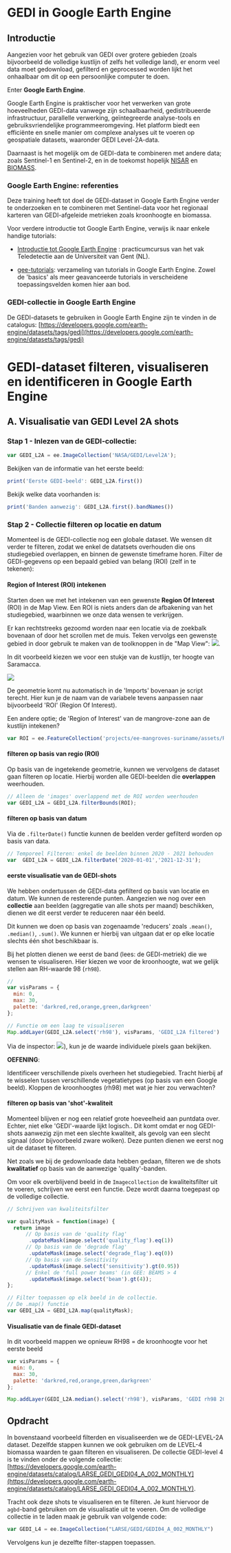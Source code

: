 # GEDI in Google Earth Engine 

## Introductie

Aangezien voor het gebruik van GEDI over grotere gebieden (zoals bijvoorbeeld de volledige kustlijn of zelfs het volledige land), er enorm veel data moet gedownload, gefilterd en geprocessed worden lijkt het onhaalbaar om dit op een persoonlijke computer te doen.

Enter **Google Earth Engine**.

Google Earth Engine is praktischer voor het verwerken van grote hoeveelheden GEDI-data vanwege zijn schaalbaarheid, gedistribueerde infrastructuur, parallelle verwerking, geïntegreerde analyse-tools en gebruiksvriendelijke programmeeromgeving. Het platform biedt een efficiënte en snelle manier om complexe analyses uit te voeren op geospatiale datasets, waaronder GEDI Level-2A-data.

Daarnaast is het mogelijk om de GEDI-data te combineren met andere data; zoals Sentinel-1 en Sentinel-2, en in de toekomst hopelijk [NISAR](https://nisar.jpl.nasa.gov/) en [BIOMASS](https://www.esa.int/Applications/Observing_the_Earth/FutureEO/Biomass).

### Google Earth Engine: referenties

Deze training heeft tot doel de GEDI-dataset in Google Earth Engine verder te onderzoeken en te combineren met Sentinel-data voor het regionaal karteren van GEDI-afgeleide metrieken zoals kroonhoogte en biomassa.

Voor verdere introductie tot Google Earth Engine, verwijs ik naar enkele handige tutorials:

* [Introductie tot Google Earth Engine](https://users.ugent.be/~jfeyen/P2/P2-Goals.html) : practicumcursus van het vak Teledetectie aan de Universiteit van Gent (NL).

  
* [gee-tutorials]( https://google-earth-engine.com/): verzameling van tutorials in Google Earth Engine. Zowel de 'basics' als meer geavanceerde tutorials in verscheidene toepassingsvelden komen hier aan bod.


### GEDI-collectie in Google Earth Engine
De GEDI-datasets te gebruiken in Google Earth Engine zijn te vinden in de catalogus: [https://developers.google.com/earth-engine/datasets/tags/gedi](https://developers.google.com/earth-engine/datasets/tags/gedi)


# GEDI-dataset filteren, visualiseren en identificeren in Google Earth Engine

## A. Visualisatie van GEDI Level 2A shots

### Stap 1 - Inlezen van de GEDI-collectie: 

```Javascript
var GEDI_L2A = ee.ImageCollection('NASA/GEDI/Level2A'); 
```

Bekijken van de informatie van het eerste beeld:

```Javascript   
print('Eerste GEDI-beeld': GEDI_L2A.first())
```

Bekijk welke data voorhanden is: 

```Javascript   
print('Banden aanwezig': GEDI_L2A.first().bandNames())
```


### Stap 2 - Collectie filteren op locatie en datum

Momenteel is de GEDI-collectie nog een globale dataset. We wensen dit verder te filteren, zodat we enkel de datatsets overhouden die ons studiegebied overlappen, en binnen de gewenste timeframe horen. Filter de GEDI-gegevens op een bepaald gebied van belang (ROI) (zelf in te tekenen):

#### Region of Interest (ROI) intekenen

Starten doen we met het intekenen van een gewenste **Region Of Interest** (ROI) in de Map View. Een ROI is niets anders dan de afbakening van het studiegebied, waarbinnen we onze data wensen te verkrijgen.  

Er kan rechtstreeks gezoomd worden naar een locatie via de zoekbalk bovenaan of door het scrollen met de muis. Teken vervolgs een gewenste gebied in door gebruik te maken van de toolknoppen in de "Map View": ![](Images/GEE_knoppen.jpg).  

In dit voorbeeld kiezen we voor een stukje van de kustlijn, ter hoogte van Saramacca.

![](img/Geometry_draw.png)

De geometrie komt nu automatisch in de 'Imports' bovenaan je script terecht. Hier kun je de naam van de variabele tevens aanpassen naar bijvoorbeeld 'ROI' (Region Of Interest).

Een andere optie; de 'Region of Interest' van de mangrove-zone aan de kustlijn intekenen?

```Javascript   
var ROI = ee.FeatureCollection('projects/ee-mangroves-suriname/assets/ROI_Mangrove_2022').first()

```
#### filteren op basis van regio (ROI)

Op basis van de ingetekende geometrie, kunnen we vervolgens de dataset gaan filteren op locatie. Hierbij worden alle GEDI-beelden die **overlappen** weerhouden. 

```Javascript
// Alleen de 'images' overlappend met de ROI worden weerhouden
var GEDI_L2A = GEDI_L2A.filterBounds(ROI);
```

#### filteren op basis van datum

Via de ```.filterDate()``` functie kunnen de beelden verder gefilterd worden op basis van data. 

```Javascript
// Temporeel Filteren: enkel de beelden binnen 2020 - 2021 behouden
var  GEDI_L2A = GEDI_L2A.filterDate('2020-01-01','2021-12-31');
```

#### eerste visualisatie van de GEDI-shots

We hebben ondertussen de GEDI-data gefilterd op basis van locatie en datum. We kunnen de resterende punten. Aangezien we nog over een **collectie** aan beelden (aggregatie van alle shots per maand) beschikken, dienen we dit eerst verder te reduceren naar één beeld.

Dit kunnen we doen op basis van zogenaamde 'reducers' zoals ```.mean()```, ```.median()```, ```.sum()```. We kunnen er hierbij van uitgaan dat er op elke locatie slechts één shot beschikbaar is.

Bij het plotten dienen we eerst de band (lees: de GEDI-metriek) die we wensen te visualiseren. Hier kiezen we voor de kroonhoogte, wat we gelijk stellen aan RH-waarde 98 (```rh98```).


```Javascript
// 
var visParams = {
  min: 0,
  max: 30,
  palette: 'darkred,red,orange,green,darkgreen'
};

// Functie om een laag te visualiseren
Map.addLayer(GEDI_L2A.select('rh98'), visParams, 'GEDI_L2A filtered')

```

Via de inspector: ![](img/inspector.png)), kun je de waarde individuele pixels gaan bekijken. 

<div class="alert alert-success">

**OEFENING**:

Identificeer verschillende pixels overheen het studiegebied. Tracht hierbij af te wisselen tussen verschillende vegetatietypes (op basis van een Google beeld). Kloppen de kroonhoogtes (rh98) met wat je hier zou verwachten?

</div>

#### filteren op basis van 'shot'-kwaliteit

Momenteel blijven er nog een relatief grote hoeveelheid aan puntdata over. Echter, niet elke 'GEDI'-waarde lijkt logisch.. Dit komt omdat er nog GEDI-shots aanwezig zijn met een slechte kwaliteit, als gevolg van een slecht signaal (door bijvoorbeeld zware wolken). Deze punten dienen we eerst nog uit de dataset te filteren.

Net zoals we bij de gedownloade data hebben gedaan, filteren we de shots **kwalitatief** op basis van de aanwezige 'quality'-banden.

Om voor elk overblijvend beeld in de ```Imagecollection``` de kwaliteitsfilter uit te voeren, schrijven we eerst een functie. Deze wordt daarna toegepast op de volledige collectie.

```Javascript
// Schrijven van kwaliteitsfilter

var qualityMask = function(image) {
  return image
      // Op basis van de 'quality flag'
       .updateMask(image.select('quality_flag').eq(1))
      // Op basis van de 'degrade flag'
       .updateMask(image.select('degrade_flag').eq(0))
      // Op basis van de Sensitivity
       .updateMask(image.select('sensitivity').gt(0.95))
      // Enkel de 'full power beams' (in GEE: BEAMS > 4
       .updateMask(image.select('beam').gt(4));
};

// Filter toepassen op elk beeld in de collectie. 
// De .map() functie
var GEDI_L2A = GEDI_L2A.map(qualityMask);
```


#### Visualisatie van de finale GEDI-dataset

In dit voorbeeld mappen we opnieuw RH98 = de kroonhoogte voor het eerste beeld

```Javascript
var visParams = {
  min: 0,
  max: 30,
  palette: 'darkred,red,orange,green,darkgreen'
};

Map.addLayer(GEDI_L2A.median().select('rh98'), visParams, 'GEDI rh98 2020/2021');
```


## Opdracht

In bovenstaand voorbeeld filterden en visualiseerden we de GEDI-LEVEL-2A dataset. Dezelfde stappen kunnen we ook gebruiken om de LEVEL-4 biomassa waarden te gaan filteren en visualiseren.
De collectie GEDI-level 4 is te vinden onder de volgende collectie: [https://developers.google.com/earth-engine/datasets/catalog/LARSE_GEDI_GEDI04_A_002_MONTHLY](https://developers.google.com/earth-engine/datasets/catalog/LARSE_GEDI_GEDI04_A_002_MONTHLY).

Tracht ook deze shots te visualiseren en te filteren. Je kunt hiervoor de ```agbd```-band gebruiken om de visualisatie uit te voeren. Om de volledige collectie in te laden maak je gebruik van volgende code:

```Javascript
var GEDI_L4 = ee.ImageCollection("LARSE/GEDI/GEDI04_A_002_MONTHLY") 
```

Vervolgens kun je dezelfte filter-stappen toepassen.